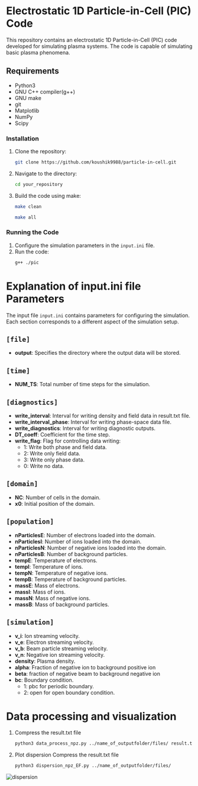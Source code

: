 # Electrostatic 1D Particle-in-Cell (PIC) Code

This repository contains an electrostatic 1D Particle-in-Cell (PIC) code developed for simulating plasma systems. The code is capable of simulating basic plasma phenomena.

## Requirements
- Python3
- GNU C++ compiler(g++)
- GNU make
- git
- Matplotlib
- NumPy
- Scipy


### Installation
1. Clone the repository:
    ```bash
    git clone https://github.com/koushik9988/particle-in-cell.git
    ```

2. Navigate to the directory:
    ```bash
    cd your_repository
    ```

3. Build the code using make:
    ```bash
    make clean
    ```
    ```bash
    make all
    ```

### Running the Code
1. Configure the simulation parameters in the `input.ini` file.
2. Run the code:
    ```bash
    g++ ./pic
    ```

# Explanation of input.ini file Parameters

The input file `input.ini` contains parameters for configuring the simulation. Each section corresponds to a different aspect of the simulation setup.

## `[file]`

- **output**: Specifies the directory where the output data will be stored.

## `[time]`

- **NUM_TS**: Total number of time steps for the simulation.

## `[diagnostics]`

- **write_interval**: Interval for writing density and field data in result.txt file.
- **write_interval_phase**: Interval for writing phase-space data file.
- **write_diagnostics**: Interval for writing diagnostic outputs.
- **DT_coeff**: Coefficient for the time step.
- **write_flag**: Flag for controlling data writing: 
  - 1: Write both phase and field data.
  - 2: Write only field data.
  - 3: Write only phase data.
  - 0: Write no data.

## `[domain]`

- **NC**: Number of cells in the domain.
- **x0**: Initial position of the domain.

## `[population]`

- **nParticlesE**: Number of electrons loaded into the domain.
- **nParticlesI**: Number of ions loaded into the domain.
- **nParticlesN**: Number of negative ions loaded into the domain.
- **nParticlesB**: Number of background particles.
- **tempE**: Temperature of electrons.
- **tempI**: Temperature of ions.
- **tempN**: Temperature of negative ions.
- **tempB**: Temperature of background particles.
- **massE**: Mass of electrons.
- **massI**: Mass of ions.
- **massN**: Mass of negative ions.
- **massB**: Mass of background particles.

## `[simulation]`

- **v_i**: Ion streaming velocity.
- **v_e**: Electron streaming velocity.
- **v_b**: Beam particle streaming velocity.
- **v_n**: Negative ion streaming velocity.
- **density**: Plasma density.
- **alpha**: Fraction of negative ion to background positive ion
- **beta**: fraction of negative beam to background negative ion 
- **bc**: Boundary condition.
   - 1: pbc for periodic boundary.
   - 2: open for open boundary condition.

 # Data processing and visualization
 1. Compress the result.txt file
     ```bash
    python3 data_process_npz.py ../name_of_outputfolder/files/ result.txt True
    ```
 2. Plot dispersion
    Compress the result.txt file
     ```bash
    python3 dispersion_npz_EF.py ../name_of_outputfolder/files/ 
    ```
  



![dispersion](https://github.com/koushik9988/particle-in-cell/assets/55924787/5d278d78-2755-4293-bf18-4f8a09789b8c)

